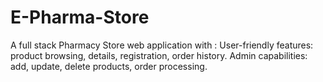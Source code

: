 # E-Pharma-Store
A full stack Pharmacy Store web application with : User-friendly features: product browsing, details, registration, order history. Admin capabilities: add, update, delete products, order processing.
